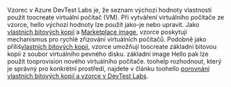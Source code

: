 Vzorec v Azure DevTest Labs je, že seznam výchozí hodnoty vlastností použít toocreate virtuální počítač (VM). Při vytváření virtuálního počítače ze vzorce, hello výchozí hodnoty lze použít jako-je nebo upravit. Jako [vlastních bitových kopií](../articles/devtest-lab/devtest-lab-create-template.md) a [Marketplace image](../articles/devtest-lab/devtest-lab-configure-marketplace-images.md), vzorce poskytují mechanismus pro rychlé zřizování virtuálních počítačů. Podobně jako příliš[vlastních bitových kopií](../articles/devtest-lab/devtest-lab-create-template.md), vzorce umožňují toocreate základní bitovou kopii z soubor virtuálního pevného disku. základní image Hello pak lze použít tooprovision nového virtuálního počítače. toohelp rozhodnout, který je správný pro konkrétní prostředí, najdete v článku toohello [porovnání vlastních bitových kopií a vzorce v DevTest Labs](../articles/devtest-lab/devtest-lab-comparing-vm-base-image-types.md).

